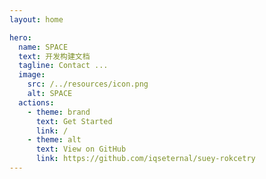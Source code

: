 ```yaml
---
layout: home

hero:
  name: SPACE
  text: 开发构建文档
  tagline: Contact ...
  image:
    src: /../resources/icon.png
    alt: SPACE
  actions:
    - theme: brand
      text: Get Started
      link: /
    - theme: alt
      text: View on GitHub
      link: https://github.com/iqseternal/suey-rokcetry
---
```


